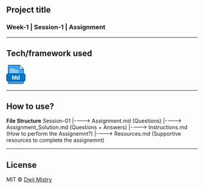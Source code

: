 ## Project title
### Week-1 | Session-1 | Assignment 

<!-- ## Motivation -->

<!-- ## Build status -->

<!-- ## Code style -->
 
<!-- ## Screenshots -->
---
## Tech/framework used
<img src='../Resources/mdfile.png' alt='md file' height=50px>

---

<!-- ## Features -->

<!-- ## Code Example -->

<!-- ## Installation -->

<!-- ## API Reference -->

<!-- ## Tests -->

## How to use?
**File Structure**
Session-01
|----> Assignment.md  (Questions)
|----> Assignment_Solution.md (Questions + Answers)
|----> Instructions.md (How to perform the Assignemnt?)
|----> Resources.md (Supportive resources to complete the assignemnt)

---
<!-- ## Contribute -->

<!-- ## Credits -->

## License

MIT © [Dwij Mistry](https://dwij.tech)